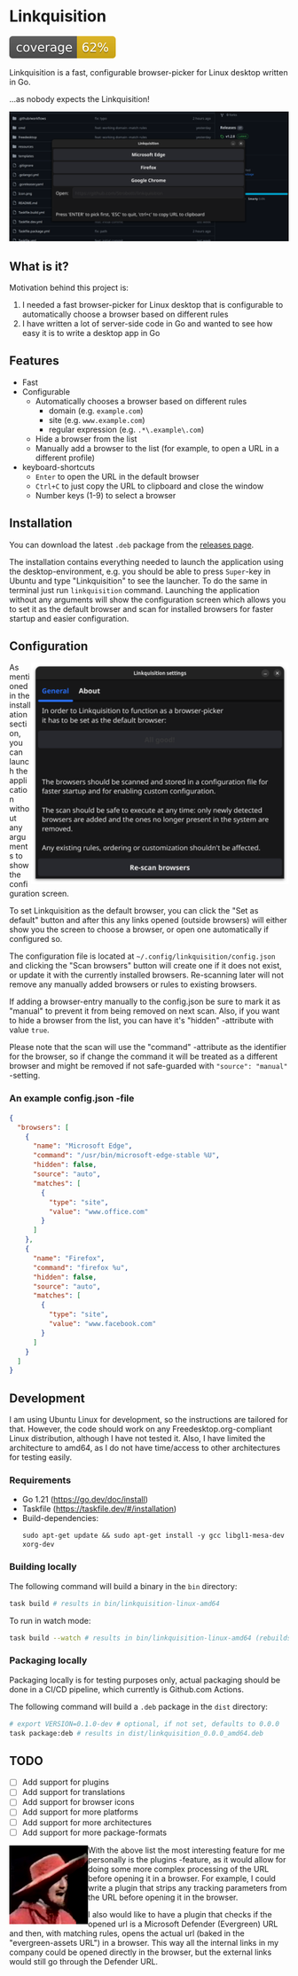 # Linkquisition

![](https://raw.githubusercontent.com/Strobotti/linkquisition/gh-pages/badges/coverage.svg)

Linkquisition is a fast, configurable browser-picker for Linux desktop written in Go.

...as nobody expects the Linkquisition!

![screenshot](screenshot.png)

## What is it?

Motivation behind this project is:
1. I needed a fast browser-picker for Linux desktop that is configurable to automatically choose a browser based on different rules
2. I have written a lot of server-side code in Go and wanted to see how easy it is to write a desktop app in Go

## Features

- Fast
- Configurable
  - Automatically chooses a browser based on different rules
    - domain (e.g. `example.com`)
    - site (e.g. `www.example.com`)
    - regular expression (e.g. `.*\.example\.com`)
  - Hide a browser from the list
  - Manually add a browser to the list (for example, to open a URL in a different profile)
- keyboard-shortcuts
  - `Enter` to open the URL in the default browser
  - `Ctrl+C` to just copy the URL to clipboard and close the window
  - Number keys (1-9) to select a browser

## Installation

You can download the latest `.deb` package from the [releases page](https://github.com/Strobotti/linkquisition/releases).

The installation contains everything needed to launch the application using the desktop-environment, e.g. you should be 
able to press `Super`-key in Ubuntu and type "Linkquisition" to see the launcher. To do the same in terminal just run
`linkquisition` command. Launching the application without any arguments will show the configuration screen which allows
you to set it as the default browser and scan for installed browsers for faster startup and easier configuration.

## Configuration

<img src="screenshot-config.png" height="400" alt="Linkquisition configuration screen" align="right"/>

As mentioned in the installation section, you can launch the application without any arguments to show the configuration
screen.

To set Linkquisition as the default browser, you can click the "Set as default" button and after this any links opened
(outside browsers) will either show you the screen to choose a browser, or open one automatically if configured so.

The configuration file is located at `~/.config/linkquisition/config.json` and clicking the "Scan browsers" button will
create one if it does not exist, or update it with the currently installed browsers. Re-scanning later will not remove
any manually added browsers or rules to existing browsers.

If adding a browser-entry manually to the config.json be sure to mark it as "manual" to prevent it from being removed
on next scan. Also, if you want to hide a browser from the list, you can have it's "hidden" -attribute with value `true`.

Please note that the scan will use the "command" -attribute as the identifier for the browser, so if change the command
it will be treated as a different browser and might be removed if not safe-guarded with `"source": "manual"` -setting.

### An example config.json -file

```json
{
  "browsers": [
    {
      "name": "Microsoft Edge",
      "command": "/usr/bin/microsoft-edge-stable %U",
      "hidden": false,
      "source": "auto",
      "matches": [
        {
          "type": "site",
          "value": "www.office.com"
        }
      ]
    },
    {
      "name": "Firefox",
      "command": "firefox %u",
      "hidden": false,
      "source": "auto",
      "matches": [
        {
          "type": "site",
          "value": "www.facebook.com"
        }
      ]
    }
  ]
}
```


## Development

I am using Ubuntu Linux for development, so the instructions are tailored for that. However, the code should work on any
Freedesktop.org-compliant Linux distribution, although I have not tested it. Also, I have limited the architecture to
amd64, as I do not have time/access to other architectures for testing easily.

### Requirements

- Go 1.21 (https://go.dev/doc/install)
- Taskfile (https://taskfile.dev/#/installation)
- Build-dependencies:
  ```shell
  sudo apt-get update && sudo apt-get install -y gcc libgl1-mesa-dev xorg-dev
  ```

### Building locally

The following command will build a binary in the `bin` directory:

```bash
task build # results in bin/linkquisition-linux-amd64
```

To run in watch mode:

```bash
task build --watch # results in bin/linkquisition-linux-amd64 (rebuilds on any relevant file change)
```

### Packaging locally

Packaging locally is for testing purposes only, actual packaging should be done in a CI/CD pipeline,
which currently is Github.com Actions.

The following command will build a `.deb` package in the `dist` directory:

```bash
# export VERSION=0.1.0-dev # optional, if not set, defaults to 0.0.0
task package:deb # results in dist/linkquisition_0.0.0_amd64.deb
```

## TODO

- [ ] Add support for plugins
- [ ] Add support for translations
- [ ] Add support for browser icons
- [ ] Add support for more platforms
- [ ] Add support for more architectures
- [ ] Add support for more package-formats

<img src="Icon.png" width="142" height="142" alt="Linkquisition" align="left"/>

With the above list the most interesting feature for me personally is the plugins -feature, as it would allow for
doing some more complex processing of the URL before opening it in a browser. For example, I could write a plugin that
strips any tracking parameters from the URL before opening it in the browser.

I also would like to have a plugin that checks if the opened url is a Microsoft Defender (Evergreen) URL and then, with
matching rules, opens the actual url (baked in the "evergreen-assets URL") in a browser. This way all the internal
links in my company could be opened directly in the browser, but the external links would still go through the Defender
URL.
